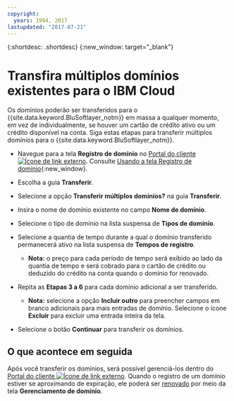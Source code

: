 ```yaml
---
copyright:
  years: 1994, 2017
lastupdated: "2017-07-21"
---
```


{:shortdesc: .shortdesc}
{:new_window: target="_blank"}

# Transfira múltiplos domínios existentes para o IBM Cloud

Os domínios poderão ser transferidos para o {{site.data.keyword.BluSoftlayer_notm}} em massa a qualquer momento, em vez de individualmente, se houver um cartão de crédito ativo ou um crédito disponível na conta. Siga estas etapas para transferir múltiplos domínios para o {{site.data.keyword.BluSoftlayer_notm}}.

* Navegue para a tela **Registro de domínio** no [Portal do cliente![Ícone de link externo](../../icons/launch-glyph.svg "Ícone de link externo")](https://control.softlayer.com/). Consulte [Usando a tela Registro de domínio](use-domain-reg-screen.html){:new_window}.
* Escolha a guia **Transferir**.
* Selecione a opção **Transferir múltiplos domínios?** na guia **Transferir**.
* Insira o nome de domínio existente no campo **Nome de domínio**.
* Selecione o tipo de domínio na lista suspensa de **Tipos de domínio**.
* Selecione a quantia de tempo durante a qual o domínio transferido permanecerá ativo na lista suspensa de **Tempos de registro**.

  * **Nota:** o preço para cada período de tempo será exibido ao lado da quantia de tempo e será cobrado para o cartão de crédito ou deduzido do crédito na conta quando o domínio for renovado.

* Repita as **Etapas 3 a 6** para cada domínio adicional a ser transferido.

  * **Nota:** selecione a opção **Incluir outro** para preencher campos em branco adicionais para mais entradas de domínio. Selecione o ícone **Excluir** para excluir uma entrada inteira da tela.

* Selecione o botão **Continuar** para transferir os domínios.

## O que acontece em seguida

Após você transferir os domínios, será possível gerenciá-los dentro do [Portal do cliente ![Ícone de link externo](../../icons/launch-glyph.svg "Ícone de link externo")](https://control.softlayer.com/). Quando o registro de um domínio estiver se aproximando de expiração, ele poderá ser [renovado](renew-multiple-existing-domains.html) por meio da tela **Gerenciamento de domínio**.
